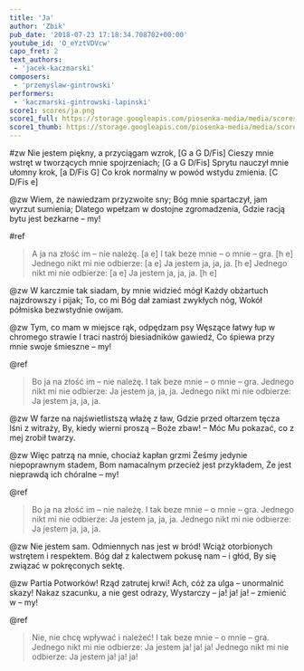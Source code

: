 ```yaml
---
title: 'Ja'
author: 'Zbik'
pub_date: '2018-07-23 17:18:34.708702+00:00'
youtube_id: 'O_eYztVDVcw'
capo_fret: 2
text_authors:
 - 'jacek-kaczmarski'
composers:
 - 'przemyslaw-gintrowski'
performers:
 - 'kaczmarski-gintrowski-lapinski'
score1: scores/ja.png
score1_full: https://storage.googleapis.com/piosenka-media/media/scores/ja.png
score1_thumb: https://storage.googleapis.com/piosenka-media/media/scores/ja.png.180x0_q85_upscale.png
---
```


#zw
Nie jestem piękny, a przyciągam wzrok, [G a G D/Fis]
Cieszy mnie wstręt w tworzących mnie spojrzeniach; [G a G D/Fis]
Sprytu nauczył mnie ułomny krok, [a D/Fis G]
Co krok normalny w powód wstydu zmienia. [C D/Fis e]

@zw
Wiem, że nawiedzam przyzwoite sny;
Bóg mnie spartaczył, jam wyrzut sumienia;
Dlatego wpełzam w dostojne zgromadzenia,
Gdzie racją bytu jest bezkarne – my!

#ref
>A ja na złość im – nie należę. [a e]
>I tak beze mnie – o mnie – gra. [h e]
>Jednego nikt mi nie odbierze: [a e]
>Ja jestem ja, ja, ja. [h e]
>Jednego nikt mi nie odbierze: [a e]
>Ja jestem ja, ja, ja. [h e]

@zw
W karczmie tak siadam, by mnie widzieć mógł
Każdy obżartuch najzdrowszy i pijak;
To, co mi Bóg dał zamiast zwykłych nóg,
Wokół półmiska bezwstydnie owijam.

@zw
Tym, co mam w miejsce rąk, odpędzam psy
Węszące łatwy łup w chromego strawie
I traci nastrój biesiadników gawiedź,
Co śpiewa przy mnie swoje śmieszne – my!

@ref
>Bo ja na złość im – nie należę.
>I tak beze mnie – o mnie – gra.
>Jednego nikt mi nie odbierze:
>Ja jestem ja, ja, ja.
>Jednego nikt mi nie odbierze:
>Ja jestem ja, ja, ja.

@zw
W farze na najświetlistszą włażę z ław,
Gdzie przed ołtarzem tęcza lśni z witraży,
By, kiedy wierni proszą – Boże zbaw! –
Móc Mu pokazać, co z mej zrobił twarzy.

@zw
Więc patrzą na mnie, chociaż kapłan grzmi
Żeśmy jedynie niepoprawnym stadem,
Bom namacalnym przecież jest przykładem,
Że jest nieprawdą ich chóralne – my!

@ref
>Bo ja na złość im – nie należę.
>I tak beze mnie – o mnie – gra.
>Jednego nikt mi nie odbierze:
>Ja jestem ja, ja, ja.
>Jednego nikt mi nie odbierze:
>Ja jestem ja, ja, ja.

@zw
Nie jestem sam. Odmiennych nas jest w bród!
Wciąż otorbionych wstrętem i respektem.
Bóg dał z kalectwem pokusę nam – i głód,
By się związać w pokręconych sektę.

@zw
Partia Potworków! Rząd zatrutej krwi!
Ach, cóż za ulga – unormalnić skazy!
Nakaz szacunku, a nie gest odrazy,
Wystarczy – ja! ja! ja! – zmienić w – my!

@ref
>Nie, nie chcę wpływać i należeć!
>I tak beze mnie – o mnie – gra.
>Jednego nikt mi nie odbierze:
>Ja jestem ja! ja! ja!
>Jednego nikt mi nie odbierze:
>Ja jestem ja! ja! ja!